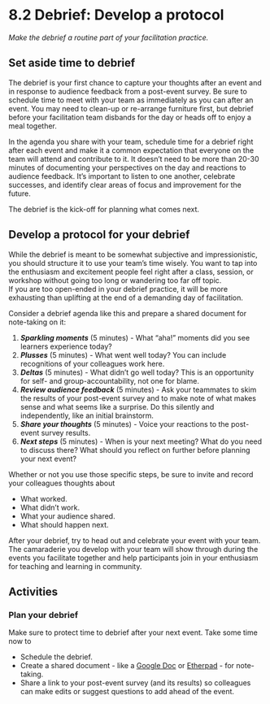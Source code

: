 # 8.2 Debrief: Develop a protocol

_Make the debrief a routine part of your facilitation practice._

## Set aside time to debrief

The debrief is your first chance to capture your thoughts after an event and in response to audience feedback from a post-event survey. Be sure to schedule time to meet with your team as immediately as you can after an event. You may need to clean-up or re-arrange furniture first, but debrief before your facilitation team disbands for the day or heads off to enjoy a meal together.

In the agenda you share with your team, schedule time for a debrief right after each event and make it a common expectation that everyone on the team will attend and contribute to it. It doesn’t need to be more than 20-30 minutes of documenting your perspectives on the day and reactions to audience feedback. It’s important to listen to one another, celebrate successes, and identify clear areas of focus and improvement for the future.

The debrief is the kick-off for planning what comes next.

## Develop a protocol for your debrief

While the debrief is meant to be somewhat subjective and impressionistic, you should structure it to use your team’s time wisely. You want to tap into the enthusiasm and excitement people feel right after a class, session, or workshop without going too long or wandering too far off topic.   
If you are too open-ended in your debrief practice, it will be more exhausting than uplifting at the end of a demanding day of facilitation.

Consider a debrief agenda like this and prepare a shared document for note-taking on it:

1. _**Sparkling moments**_ \(5 minutes\) - What “aha!” moments did you see learners experience today?
2. _**Plusses**_ \(5 minutes\) - What went well today? You can include recognitions of your colleagues work here.
3. _**Deltas**_ \(5 minutes\) - What didn’t go well today? This is an opportunity for self- and group-accountability, not one for blame.
4. _**Review audience feedback**_ \(5 minutes\) - Ask your teammates to skim the results of your post-event survey and to make note of what makes sense and what seems like a surprise. Do this silently and independently, like an initial brainstorm.
5. _**Share your thoughts**_ \(5 minutes\) - Voice your reactions to the post-event survey results.
6. _**Next steps**_ \(5 minutes\) - When is your next meeting? What do you need to discuss there? What should you reflect on further before planning your next event?

Whether or not you use those specific steps, be sure to invite and record your colleagues thoughts about

* What worked.
* What didn’t work.
* What your audience shared.
* What should happen next.

After your debrief, try to head out and celebrate your event with your team. The camaraderie you develop with your team will show through during the events you facilitate together and help participants join in your enthusiasm for teaching and learning in community.

## Activities

### Plan your debrief

Make sure to protect time to debrief after your next event. Take some time now to

* Schedule the debrief.
* Create a shared document - like a [Google Doc](https://docs.google.com/) or [Etherpad](https://public.etherpad-mozilla.org/) -  for note-taking.
* Share a link to your post-event survey \(and its results\) so colleagues can make edits or suggest questions to add ahead of the event.




